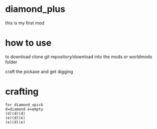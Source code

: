 # diamond_plus

this is my first mod

# how to use

to download clone git repository/download into the mods or worldmods folder

craft the pickaxe and get digging

# crafting
```
for diamond_xpick
d=diamond e=empty
(d)(d)(d)
(e)(d)(e)
(e)(d)(e)
```
